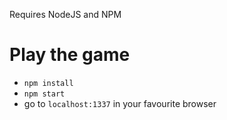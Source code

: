 Requires NodeJS and NPM

# Play the game
- ```npm install```
- ```npm start```
- go to ```localhost:1337``` in your favourite browser